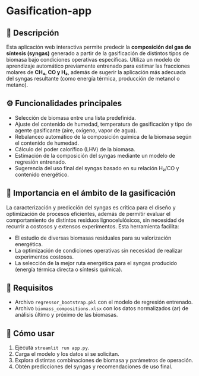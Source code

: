 # Gasification-app

## 📌 Descripción

Esta aplicación web interactiva permite predecir la **composición del gas de síntesis (syngas)** generado a partir de la gasificación de distintos tipos de biomasa bajo condiciones operativas específicas. Utiliza un modelo de aprendizaje automático previamente entrenado para estimar las fracciones molares de **CH₄, CO y H₂**, además de sugerir la aplicación más adecuada del syngas resultante (como energía térmica, producción de metanol o metano).

## ⚙️ Funcionalidades principales

- Selección de biomasa entre una lista predefinida.
- Ajuste del contenido de humedad, temperatura de gasificación y tipo de agente gasificante (aire, oxígeno, vapor de agua).
- Rebalanceo automático de la composición química de la biomasa según el contenido de humedad.
- Cálculo del poder calorífico (LHV) de la biomasa.
- Estimación de la composición del syngas mediante un modelo de regresión entrenado.
- Sugerencia del uso final del syngas basado en su relación H₂/CO y contenido energético.

## 🧪 Importancia en el ámbito de la gasificación

La caracterización y predicción del syngas es crítica para el diseño y optimización de procesos eficientes, además de permitir evaluar el comportamiento de distintos residuos lignocelulósicos, sin necesidad de recurrir a costosos y extensos experimentos. Esta herramienta facilita:

- El estudio de diversas biomasas residuales para su valorización energética.
- La optimización de condiciones operativas sin necesidad de realizar experimentos costosos.
- La selección de la mejor ruta energética para el syngas producido (energía térmica directa o síntesis química).

## 📂 Requisitos

- Archivo `regressor_bootstrap.pkl` con el modelo de regresión entrenado.
- Archivo `biomass_compositions.xlsx` con los datos normalizados (ar) de análisis último y próximo de las biomasas.

## 🚀 Cómo usar

1. Ejecuta `streamlit run app.py`.
2. Carga el modelo y los datos si se solicitan.
3. Explora distintas combinaciones de biomasa y parámetros de operación.
4. Obtén predicciones del syngas y recomendaciones de uso final.

